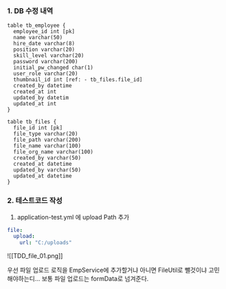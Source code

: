 ### 1. DB 수정 내역
```dbdiagram
table tb_employee {
  employee_id int [pk]
  name varchar(50)
  hire_date varchar(8)
  position varchar(20)
  skill_level varchar(20)
  password varchar(200)
  initial_pw_changed char(1)
  user_role varchar(20)
  thumbnail_id int [ref: - tb_files.file_id]
  created_by datetime
  created_at int
  updated_by datetim
  updated_at int
}

table tb_files {
  file_id int [pk]
  file_type varchar(20)
  file_path varchar(200)
  file_name varchar(100)
  file_org_name varchar(100)
  created_by varchar(50)
  created_at datetime
  updated_by varchar(50)
  updated_at datetime
}
```

### 2. 테스트코드 작성
1. application-test.yml 에 upload Path 추가
```yml
file:  
  upload:  
    url: "C:/uploads"
```
![[TDD_file_01.png]]

우선 파일 업로드 로직을 EmpService에 추가할거냐 아니면 FileUtil로 뺄것이냐 고민해야하는디...
보통 파일 업로드는 formData로 넘겨준다.
